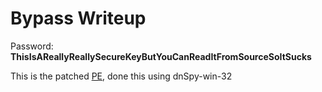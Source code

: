 # Bypass Writeup

Password: **ThisIsAReallyReallySecureKeyButYouCanReadItFromSourceSoItSucks**

This is the patched [PE](https://github.com/d4rkc0nd0r/Hackthebox_Writeups/blob/main/challenges/re/Bypass/Bypass_patched.exe), done this using dnSpy-win-32

